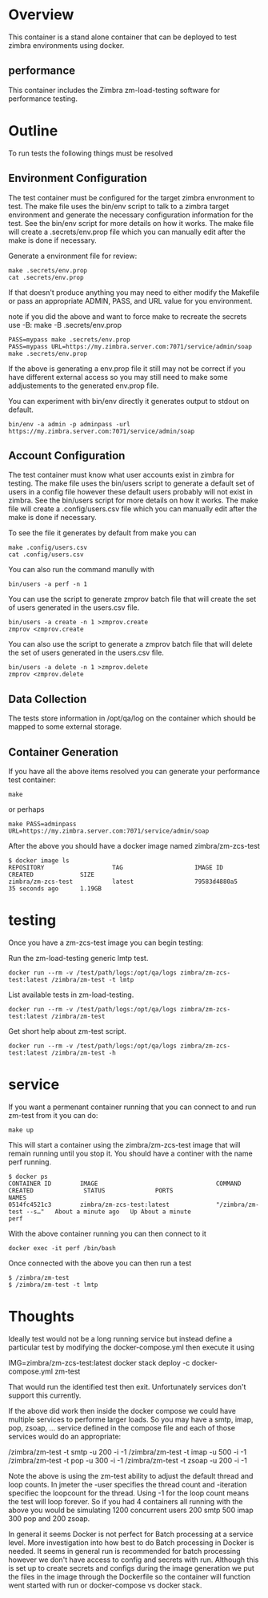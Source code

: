 # Overview

This container is a stand alone container that can be deployed to test zimbra environments using docker.

## performance

This container includes the Zimbra zm-load-testing software for performance testing.

# Outline

To run tests the following things must be resolved

## Environment Configuration

The test container must be configured for the target zimbra envronment to test. The make file uses the bin/env script to talk to a zimbra target environment and generate the necessary configuration information for the test. See the bin/env script for more details on how it works. The make file will create a .secrets/env.prop file which you can manually edit after the make is done if necessary.

Generate a environment file for review:

```
make .secrets/env.prop
cat .secrets/env.prop
```

If that doesn't produce anything you may need to either modify the Makefile or pass an appropriate ADMIN, PASS, and URL value for you environment.

note if you did the above and want to force make to recreate the secrets use -B: make -B .secrets/env.prop

```
PASS=mypass make .secrets/env.prop
PASS=mypass URL=https://my.zimbra.server.com:7071/service/admin/soap make .secrets/env.prop
```

If the above is generating a env.prop file it still may not be correct if you have different external access so you may still need to make some addjustements to the generated env.prop file.

You can experiment with bin/env directly it generates output to stdout on default.

```
bin/env -a admin -p adminpass -url https://my.zimbra.server.com:7071/service/admin/soap
```

## Account Configuration

The test container must know what user accounts exist in zimbra for testing. The make file uses the bin/users script to generate a default set of users in a config file however these default users probably will not exist in zimbra. See the bin/users script for more details on how it works. The make file will create a .config/users.csv file which you can manually edit after the make is done if necessary.

To see the file it generates by default from make you can

```
make .config/users.csv
cat .config/users.csv
```

You can also run the command manully with

```
bin/users -a perf -n 1
```

You can use the script to generate zmprov batch file that will create the set of users generated in the users.csv file.

```
bin/users -a create -n 1 >zmprov.create
zmprov <zmprov.create
```

You can also use the script to generate a zmprov batch file that will delete the set of users generated in the users.csv file.

```
bin/users -a delete -n 1 >zmprov.delete
zmprov <zmprov.delete
```

## Data Collection

The tests store information in /opt/qa/log on the container which should be mapped to some external storage.

## Container Generation

If you have all the above items resolved you can generate your performance test container:

```
make
```

or perhaps

```
make PASS=adminpass URL=https://my.zimbra.server.com:7071/service/admin/soap
```

After the above you should have a docker image named zimbra/zm-zcs-test

```
$ docker image ls
REPOSITORY                   TAG                    IMAGE ID            CREATED             SIZE
zimbra/zm-zcs-test           latest                 79583d4880a5        35 seconds ago      1.19GB
```

# testing

Once you have a zm-zcs-test image you can begin testing:

Run the zm-load-testing generic lmtp test.

```
docker run --rm -v /test/path/logs:/opt/qa/logs zimbra/zm-zcs-test:latest /zimbra/zm-test -t lmtp
```

List available tests in zm-load-testing.

```
docker run --rm -v /test/path/logs:/opt/qa/logs zimbra/zm-zcs-test:latest /zimbra/zm-test
```

Get short help about zm-test script.

```
docker run --rm -v /test/path/logs:/opt/qa/logs zimbra/zm-zcs-test:latest /zimbra/zm-test -h
```

# service

If you want a permenant container running that you can connect to and run zm-test from it you can do:

```
make up
```

This will start a container using the zimbra/zm-zcs-test image that will remain running until you stop it. You should have a continer with the name perf running.

```
$ docker ps 
CONTAINER ID        IMAGE                                 COMMAND                  CREATED              STATUS              PORTS                      NAMES
0514fc4521c3        zimbra/zm-zcs-test:latest             "/zimbra/zm-test --s…"   About a minute ago   Up About a minute                              perf
```

With the above container running you can then connect to it

```
docker exec -it perf /bin/bash
```

Once connected with the above you can then run a test

```
$ /zimbra/zm-test
$ /zimbra/zm-test -t lmtp
```

# Thoughts

Ideally test would not be a long running service but instead define a particular test by modifying the docker-compose.yml then execute it using

IMG=zimbra/zm-zcs-test:latest docker stack deploy -c docker-compose.yml zm-test

That would run the identified test then exit. Unfortunately services don't support this currently.

If the above did work then inside the docker compose we could have multiple services to performe larger loads. So you may have a smtp, imap, pop, zsoap, ... service defined in the compose file and each of those services would do an appropriate:

/zimbra/zm-test -t smtp -u 200 -i -1
/zimbra/zm-test -t imap -u 500 -i -1
/zimbra/zm-test -t pop -u 300 -i -1
/zimbra/zm-test -t zsoap -u 200 -i -1

Note the above is using the zm-test ability to adjust the default thread and loop counts. In jmeter the -user specifies the thread count and -iteration specifiec the loopcount for the thread. Using -1 for the loop count means the test will loop forever. So if you had 4 containers all running with the above you would be simulating 1200 concurrent users 200 smtp 500 imap 300 pop and 200 zsoap.

In general it seems Docker is not perfect for Batch processing at a service level. More investigation into how best to do Batch processing in Docker is needed. It seems in general run is recommended for batch processing however we don't have access to config and secrets with run. Although this is set up to create secrets and configs during the image generation we put the files in the image through the Dockerfile so the container will function went started with run or docker-compose vs docker stack. 
